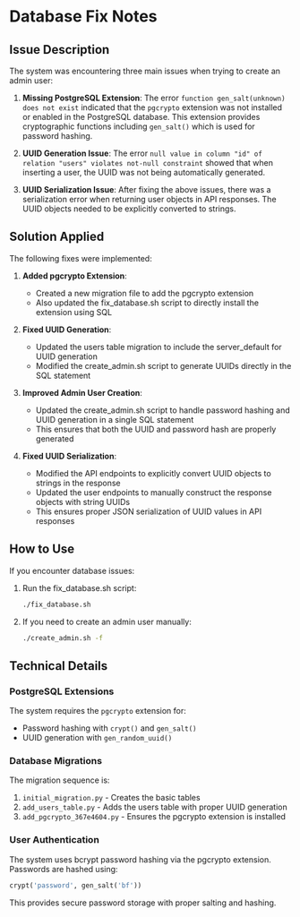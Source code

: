 # Database Fix Notes

## Issue Description

The system was encountering three main issues when trying to create an admin user:

1. **Missing PostgreSQL Extension**: The error `function gen_salt(unknown) does not exist` indicated that the `pgcrypto` extension was not installed or enabled in the PostgreSQL database. This extension provides cryptographic functions including `gen_salt()` which is used for password hashing.

2. **UUID Generation Issue**: The error `null value in column "id" of relation "users" violates not-null constraint` showed that when inserting a user, the UUID was not being automatically generated.

3. **UUID Serialization Issue**: After fixing the above issues, there was a serialization error when returning user objects in API responses. The UUID objects needed to be explicitly converted to strings.

## Solution Applied

The following fixes were implemented:

1. **Added pgcrypto Extension**:

   - Created a new migration file to add the pgcrypto extension
   - Also updated the fix_database.sh script to directly install the extension using SQL

2. **Fixed UUID Generation**:

   - Updated the users table migration to include the server_default for UUID generation
   - Modified the create_admin.sh script to generate UUIDs directly in the SQL statement

3. **Improved Admin User Creation**:

   - Updated the create_admin.sh script to handle password hashing and UUID generation in a single SQL statement
   - This ensures that both the UUID and password hash are properly generated

4. **Fixed UUID Serialization**:

   - Modified the API endpoints to explicitly convert UUID objects to strings in the response
   - Updated the user endpoints to manually construct the response objects with string UUIDs
   - This ensures proper JSON serialization of UUID values in API responses

## How to Use

If you encounter database issues:

1. Run the fix_database.sh script:

   ```bash
   ./fix_database.sh
   ```

2. If you need to create an admin user manually:
   ```bash
   ./create_admin.sh -f
   ```

## Technical Details

### PostgreSQL Extensions

The system requires the `pgcrypto` extension for:

- Password hashing with `crypt()` and `gen_salt()`
- UUID generation with `gen_random_uuid()`

### Database Migrations

The migration sequence is:

1. `initial_migration.py` - Creates the basic tables
2. `add_users_table.py` - Adds the users table with proper UUID generation
3. `add_pgcrypto_367e4604.py` - Ensures the pgcrypto extension is installed

### User Authentication

The system uses bcrypt password hashing via the pgcrypto extension. Passwords are hashed using:

```sql
crypt('password', gen_salt('bf'))
```

This provides secure password storage with proper salting and hashing.

